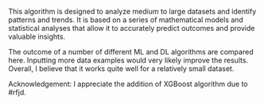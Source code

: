 This algorithm is designed to analyze medium to large datasets and identify patterns and trends. It is based on a series of mathematical models and statistical analyses that allow it to accurately predict outcomes and provide valuable insights.

The outcome of a number of different ML and DL algorithms are compared here. Inputting more data examples would very likely improve the results. Overall, I believe that it works quite well for a relatively small dataset.

Acknowledgement: I appreciate the addition of XGBoost algorithm due to #rfjd.
